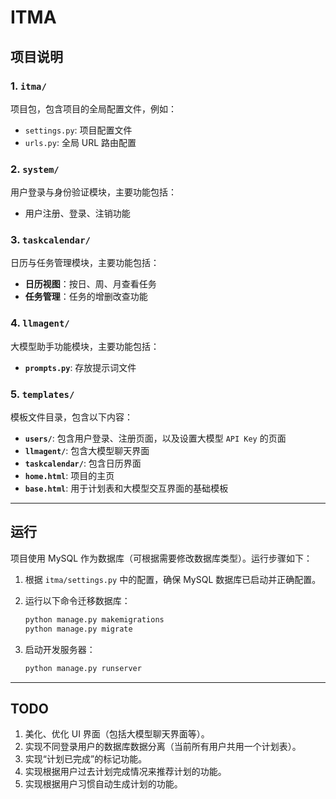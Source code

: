 # ITMA

## 项目说明

### 1. `itma/`
项目包，包含项目的全局配置文件，例如：
- `settings.py`: 项目配置文件
- `urls.py`: 全局 URL 路由配置

### 2. `system/`
用户登录与身份验证模块，主要功能包括：
- 用户注册、登录、注销功能

### 3. `taskcalendar/`
日历与任务管理模块，主要功能包括：
- **日历视图**：按日、周、月查看任务
- **任务管理**：任务的增删改查功能

### 4. `llmagent/`
大模型助手功能模块，主要功能包括：
- **`prompts.py`**: 存放提示词文件

### 5. `templates/`
模板文件目录，包含以下内容：
- **`users/`**: 包含用户登录、注册页面，以及设置大模型 `API Key` 的页面
- **`llmagent/`**: 包含大模型聊天界面
- **`taskcalendar/`**: 包含日历界面
- **`home.html`**: 项目的主页
- **`base.html`**: 用于计划表和大模型交互界面的基础模板

---

## 运行

项目使用 MySQL 作为数据库（可根据需要修改数据库类型）。运行步骤如下：

1. 根据 `itma/settings.py` 中的配置，确保 MySQL 数据库已启动并正确配置。
2. 运行以下命令迁移数据库：

   ```bash
   python manage.py makemigrations
   python manage.py migrate
   ```
3. 启动开发服务器：
   ```bash
   python manage.py runserver
   ```

---

## TODO

1. 美化、优化 UI 界面（包括大模型聊天界面等）。
2. 实现不同登录用户的数据库数据分离（当前所有用户共用一个计划表）。
3. 实现“计划已完成”的标记功能。
4. 实现根据用户过去计划完成情况来推荐计划的功能。
5. 实现根据用户习惯自动生成计划的功能。
